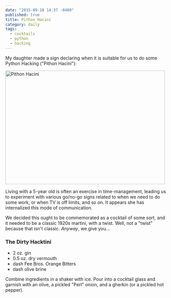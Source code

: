 ```yaml
---
date: "2015-09-18 14:37 -0400"
published: true
title: Pithon Hacini
category: daily
tags: 
  - cocktails
  - python
  - hacking
---
```



My daughter made a sign declaring when it is suitable for us to do some Python Hacking ("Pithon Hacini"):

<a data-flickr-embed="true"  href="https://www.flickr.com/photos/clvrmnky/21337147928/in/datetaken-public/" title="Pithon Hacini"><img src="https://farm1.staticflickr.com/690/21337147928_5cb2d23e74.jpg" width="500" height="355" alt="Pithon Hacini"></a><script async src="//embedr.flickr.com/assets/client-code.js" charset="utf-8"></script>

Living with a 5-year old is often an exercise in time-management, leading us to experiment with various go/no-go signs related to when we need to do some work, or when TV is off limits, and so on. It appears she has internalized this mode of communication.

We decided this ought to be commemorated as a cocktail of some sort, and it needed to be a classic 1920s martini, with a twist. Well, not a "twist" because that isn't classic. _Anyway_, we give you...

### The Dirty Hacktini
- 2 oz. gin
- 0.5 oz. dry vermouth
- dash Fee Bros. Orange Bitters
- dash olive brine

Combine ingredients in a shaker with ice. Pour into a cocktail glass and garnish with an olive, a pickled "Perl" onion, and a gherkin (or a pickled hot pepper).
